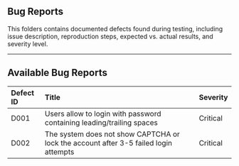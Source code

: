 ## Bug Reports

This folders contains documented defects found during testing, including issue description, reproduction steps, expected vs. actual results, and severity level.

---

## Available Bug Reports

| Defect ID | Title | Severity  |
| :--- | :--- | :--- |
| D001 | Users allow to login with password containing leading/trailing spaces  | Critical |
| D002 | The system does not show CAPTCHA or lock the account after 3-5 failed login attempts | Critical |

